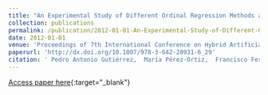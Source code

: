 ```yaml
---
title: "An Experimental Study of Different Ordinal Regression Methods and Measures"
collection: publications
permalink: /publication/2012-01-01-An-Experimental-Study-of-Different-Ordinal-Regression-Methods-and-Measures
date: 2012-01-01
venue: 'Proceedings of 7th International Conference on Hybrid Artificial Intelligence Systems (HAIS2012)'
paperurl: 'http://dx.doi.org/10.1007/978-3-642-28931-6_29'
citation: ' Pedro Antonio Gutiérrez,  María Pérez-Ortiz,  Francisco Fernandez-Navarro,  Javier Sánchez-Monedero,  César Hervás-Martínez, &quot;An Experimental Study of Different Ordinal Regression Methods and Measures.&quot; Proceedings of 7th International Conference on Hybrid Artificial Intelligence Systems (HAIS2012), 2012, pp. 296-307.'
---
```

[Access paper here](http://dx.doi.org/10.1007/978-3-642-28931-6_29){:target="_blank"}
